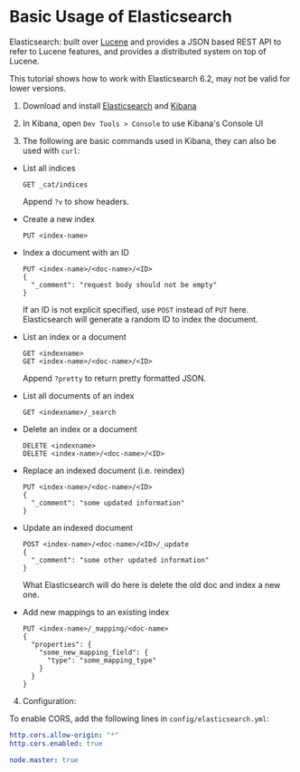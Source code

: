 # Basic Usage of Elasticsearch

Elasticsearch: built over [Lucene](https://lucene.apache.org/core/) and provides a JSON based REST API to refer to Lucene features, and provides a distributed system on top of Lucene.

This tutorial shows how to work with Elasticsearch 6.2, may not be valid for lower versions.

1. Download and install [Elasticsearch](https://www.elastic.co/downloads/elasticsearch) and [Kibana](https://www.elastic.co/jp/downloads/kibana)

2. In Kibana, open `Dev Tools > Console` to use Kibana's Console UI

3. The following are basic commands used in Kibana, they can also be used with `curl`:

  * List all indices

    ```console
    GET _cat/indices
    ```

    Append `?v` to show headers.

  * Create a new index

    ```console
    PUT <index-name>
    ```

  * Index a document with an ID

    ```console
    PUT <index-name>/<doc-name>/<ID>
    {
      "_comment": "request body should not be empty"
    }
    ```

    If an ID is not explicit specified, use `POST` instead of `PUT` here. Elasticsearch will generate a random ID to index the document.

  * List an index or a document

    ```console
    GET <indexname>
    GET <index-name>/<doc-name>/<ID>
    ```

    Append `?pretty` to return pretty formatted JSON.

  * List all documents of an index

    ```console
    GET <indexname>/_search
    ```

  * Delete an index or a document

    ```console
    DELETE <indexname>
    DELETE <index-name>/<doc-name>/<ID>
    ```

  * Replace an indexed document (i.e. reindex)

    ```console
    PUT <index-name>/<doc-name>/<ID>
    {
      "_comment": "some updated information"
    }
    ```

  * Update an indexed document

    ```console
    POST <index-name>/<doc-name>/<ID>/_update
    {
      "_comment": "some other updated information"
    }
    ```

    What Elasticsearch will do here is delete the old doc and index a new one.

  * Add new mappings to an existing index
    
    ```console
    PUT <index-name>/_mapping/<doc-name>
    {
      "properties": {
        "some_new_mapping_field": {
          "type": "some_mapping_type"
        }
      }
    }
    ```

4. Configuration:

  To enable CORS, add the following lines in `config/elasticsearch.yml`:

  ```yml
  http.cors.allow-origin: "*"
  http.cors.enabled: true

  node.master: true
  ```
